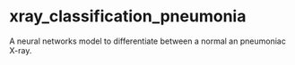 # xray_classification_pneumonia
A neural networks model to differentiate between a normal an pneumoniac X-ray.
